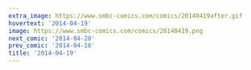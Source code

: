 ```yaml
---
extra_image: https://www.smbc-comics.com/comics/20140419after.gif
hovertext: '2014-04-19'
image: https://www.smbc-comics.com/comics/20140419.png
next_comic: '2014-04-20'
prev_comic: '2014-04-18'
title: '2014-04-19'
---
```


